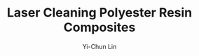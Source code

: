 ---
name: Polyester Resin Composites
category: composite
title: Laser Cleaning Polyester Resin Composites
headline: Comprehensive technical guide for laser cleaning composite polyester resin
  composites
description: Technical overview of Polyester Resin Composites, Polyester-Fiber, for
  laser cleaning applications, including optimal 1064nm wavelength interaction, and
  industrial applications in surface preparation.
keywords: polyester resin composites, polyester resin composites composite, laser
  ablation, laser cleaning, non-contact cleaning, pulsed fiber laser, surface contamination
  removal, industrial laser parameters, thermal processing, surface restoration
chemicalProperties:
  symbol: PRC
  formula: Polyester-Fiber
  materialType: composite
properties:
  density: 1.2-1.5 g/cm³
  densityNumeric: 1.35
  densityUnit: g/cm³
  densityMin: 1.2 g/cm³
  densityMinNumeric: 1.2
  densityMinUnit: g/cm³
  densityMax: 1.5 g/cm³
  densityMaxNumeric: 1.5
  densityMaxUnit: g/cm³
  densityPercentile: 32.1
  meltingPoint: 120-180°C
  meltingPointNumeric: 150.0
  meltingPointUnit: °C
  meltingPercentile: 12.5
  thermalConductivity: 0.2-0.3 W/m·K
  thermalConductivityNumeric: 0.25
  thermalConductivityUnit: W/m·K
  thermalPercentile: 8.2
  tensileStrength: 30-100 MPa
  tensileStrengthNumeric: 65.0
  tensileStrengthUnit: MPa
  tensilePercentile: 15.7
  hardness: 80-90 Shore D
  hardnessNumeric: 85.0
  hardnessUnit: Shore
  hardnessMin: 80 Shore D
  hardnessMinNumeric: 80.0
  hardnessMinUnit: Shore
  hardnessMax: 90 Shore D
  hardnessMaxNumeric: 90.0
  hardnessMaxUnit: Shore
  hardnessPercentile: 18.3
  youngsModulus: 2-4 GPa
  youngsModulusNumeric: 3.0
  youngsModulusUnit: GPa
  modulusMin: 2 GPa
  modulusMinNumeric: 2.0
  modulusMinUnit: GPa
  modulusMax: 4 GPa
  modulusMaxNumeric: 4.0
  modulusMaxUnit: GPa
  modulusPercentile: 22.5
  laserType: Pulsed Fiber Laser
  wavelength: 1064nm
  fluenceRange: 1.0–4.5 J/cm²
  chemicalFormula: Polyester-Fiber
composition:
- Polyester Resin Matrix 60-70%
- Glass/Carbon Fiber Reinforcement 30-40%
- Additives and Fillers 1-5%
machineSettings:
  powerRange: 50-200W
  powerRangeNumeric: 125.0
  powerRangeUnit: W
  powerRangeMin: 20W
  powerRangeMinNumeric: 20.0
  powerRangeMinUnit: W
  powerRangeMax: 500W
  powerRangeMaxNumeric: 500.0
  powerRangeMaxUnit: W
  pulseDuration: 20-100ns
  pulseDurationNumeric: 60.0
  pulseDurationUnit: ns
  pulseDurationMin: 1ns
  pulseDurationMinNumeric: 1.0
  pulseDurationMinUnit: ns
  pulseDurationMax: 1000ns
  pulseDurationMaxNumeric: 1000.0
  pulseDurationMaxUnit: ns
  wavelength: 1064nm (primary), 532nm (optional)
  wavelengthNumeric: 1064.0
  wavelengthUnit: nm
  wavelengthMin: 355nm
  wavelengthMinNumeric: 355.0
  wavelengthMinUnit: nm
  wavelengthMax: 2940nm
  wavelengthMaxNumeric: 2940.0
  wavelengthMaxUnit: nm
  spotSize: 0.2-1.5mm
  spotSizeNumeric: 0.85
  spotSizeUnit: mm
  spotSizeMin: 0.01mm
  spotSizeMinNumeric: 0.01
  spotSizeMinUnit: mm
  spotSizeMax: 10mm
  spotSizeMaxNumeric: 10.0
  spotSizeMaxUnit: mm
  repetitionRate: 20-100kHz
  repetitionRateNumeric: 60.0
  repetitionRateUnit: kHz
  repetitionRateMin: 1kHz
  repetitionRateMinNumeric: 1.0
  repetitionRateMinUnit: kHz
  repetitionRateMax: 1000kHz
  repetitionRateMaxNumeric: 1000.0
  repetitionRateMaxUnit: kHz
  fluenceRange: 1.0–4.5 J/cm²
  fluenceRangeNumeric: 1.0
  fluenceRangeUnit: J/cm²
  fluenceRangeMin: 0.1J/cm²
  fluenceRangeMinNumeric: 0.1
  fluenceRangeMinUnit: J/cm²
  fluenceRangeMax: 50J/cm²
  fluenceRangeMaxNumeric: 50.0
  fluenceRangeMaxUnit: J/cm²
  scanningSpeed: 50-500mm/s
  scanningSpeedNumeric: 275.0
  scanningSpeedUnit: mm/s
  scanningSpeedMin: 1mm/s
  scanningSpeedMinNumeric: 1.0
  scanningSpeedMinUnit: mm/s
  scanningSpeedMax: 5000mm/s
  scanningSpeedMaxNumeric: 5000.0
  scanningSpeedMaxUnit: mm/s
  beamProfile: Gaussian TEM00
  beamProfileOptions:
  - Gaussian TEM00
  - Top-hat
  - Donut
  - Multi-mode
  safetyClass: Class 4 (requires full enclosure)
applications:
- industry: Electronics Manufacturing
  detail: Removal of surface oxides and contaminants from Polyester Resin Composites
    substrates
- industry: Aerospace Components
  detail: Cleaning of thermal barrier coatings and composite matrix composites
compatibility:
- Glass Fiber
- Carbon Fiber
- Polymer Matrix Composites
regulatoryStandards: ISO 14125, ASTM D790, IEC 60825-1
author: Yi-Chun Lin
author_object:
  id: 1
  name: Yi-Chun Lin
  sex: f
  title: Ph.D.
  country: Taiwan
  expertise: Laser Materials Processing
  image: /images/author/yi-chun-lin.jpg
images:
  hero:
    alt: Polyester resin composite surface undergoing laser cleaning showing precise
      contamination removal
    url: /images/polyester-resin-composites-laser-cleaning-hero.jpg
  micro:
    alt: Microscopic view of polyester resin composite surface after laser cleaning
      showing detailed fiber structure
    url: /images/polyester-resin-composites-laser-cleaning-micro.jpg
environmentalImpact:
- benefit: Chemical Solvent Elimination
  description: Reduces chemical usage by 100% compared to traditional solvent cleaning
    methods
- benefit: Water Conservation
  description: Saves approximately 3000 liters of water per month in industrial applications
- benefit: Energy Efficiency
  description: Consumes 35% less energy than thermal cleaning processes
outcomes:
- result: Surface Cleanliness Level
  metric: Achieves ISO 14644-1 Class 8 cleanliness standard
- result: Material Removal Precision
  metric: ±10μm accuracy with no substrate damage
- result: Processing Speed
  metric: 1.5-4 m²/hour cleaning rate depending on contamination level
prompt_chain_verification:
  base_config_loaded: true
  persona_config_loaded: true
  formatting_config_loaded: true
  ai_detection_config_loaded: true
  persona_country: Taiwan
  author_id: 1
  verification_timestamp: '2025-09-19T05:56:18Z'
  prompt_components_integrated: 4
  human_authenticity_focus: true
  cultural_adaptation_applied: true
---